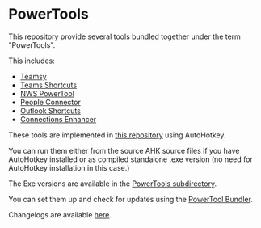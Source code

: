 # PowerTools

This repository provide several tools bundled together under the term "PowerTools".

This includes:
- [Teamsy](Teamsy.md)
- [Teams Shortcuts](Teams-Shortcuts)
- [NWS PowerTool](NWS-PowerTool)
- [People Connector](People-Connector)
- [Outlook Shortcuts](Outlook-Shortcuts)
- [Connections Enhancer](Connections-Enhancer)

These tools are implemented in [this repository](https://github.com/tdalon/ahk) using AutoHotkey.

You can run them either from the source AHK source files if you have AutoHotkey installed or as compiled standalone .exe version (no need for AutoHotkey installation in this case.)

The Exe versions are available in the [PowerTools subdirectory](https://github.com/tdalon/ahk/tree/master/PowerTools).

You can set them up and check for updates using the [PowerTool Bundler](PowerTools-Bundler).

Changelogs are available [here](PowerTools-Changelogs).
